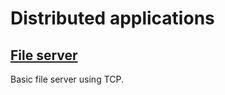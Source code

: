 # Distributed applications

## [File server](https://github.com/arlealexandre/distributed-applications/tree/main/tp1-file-server)
Basic file server using TCP.
